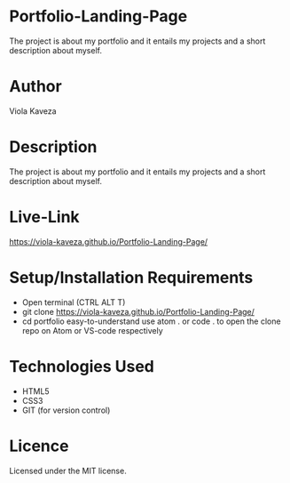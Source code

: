 # Portfolio-Landing-Page
The project is about my portfolio and it entails my projects and a short description  about myself.

# Author
Viola Kaveza

# Description
The project is about my portfolio and it entails my projects and a short description  about myself.

# Live-Link

https://viola-kaveza.github.io/Portfolio-Landing-Page/

# Setup/Installation Requirements
* Open terminal (CTRL ALT T) 
* git clone https://viola-kaveza.github.io/Portfolio-Landing-Page/
* cd portfolio easy-to-understand use atom . or code . to open the clone repo on Atom or VS-code respectively

# Technologies Used
* HTML5 
* CSS3 
* GIT (for version control)

# Licence
Licensed under the MIT license.

